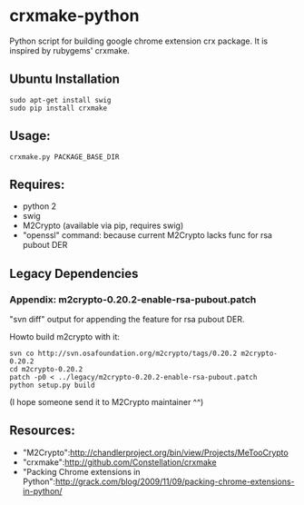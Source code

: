 # crxmake-python

Python script for building google chrome extension crx package.
It is inspired by rubygems' crxmake.

## Ubuntu Installation

    sudo apt-get install swig
    sudo pip install crxmake

## Usage:

    crxmake.py PACKAGE_BASE_DIR

## Requires:

- python 2
- swig
- M2Crypto (available via pip, requires swig)
- "openssl" command: because current M2Crypto lacks func for rsa pubout DER

## Legacy Dependencies

### Appendix: m2crypto-0.20.2-enable-rsa-pubout.patch

"svn diff" output for appending the feature for rsa pubout DER.

Howto build m2crypto with it:

    svn co http://svn.osafoundation.org/m2crypto/tags/0.20.2 m2crypto-0.20.2
    cd m2crypto-0.20.2
    patch -p0 < ../legacy/m2crypto-0.20.2-enable-rsa-pubout.patch
    python setup.py build

(I hope someone send it to M2Crypto maintainer ^^)

## Resources:

- "M2Crypto":http://chandlerproject.org/bin/view/Projects/MeTooCrypto
- "crxmake":http://github.com/Constellation/crxmake
- "Packing Chrome extensions in Python":http://grack.com/blog/2009/11/09/packing-chrome-extensions-in-python/
